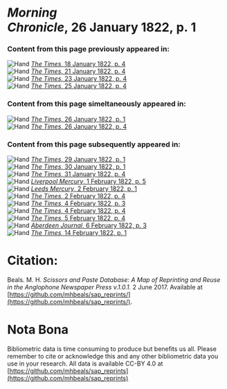 # *Morning Chronicle*, 26 January 1822, p. 1  
  
### Content from this page previously appeared in:  
![Hand](http://scissorsandpaste.net/wp-content/uploads/2017/06/smallhandpointer.png) [*The Times*, 18 January 1822, p. 4](https://mhbeals.github.io/sap_html/The-Times/The-Times-18-January-1822-p-4)  
![Hand](http://scissorsandpaste.net/wp-content/uploads/2017/06/smallhandpointer.png) [*The Times*, 21 January 1822, p. 4](https://mhbeals.github.io/sap_html/The-Times/The-Times-21-January-1822-p-4)  
![Hand](http://scissorsandpaste.net/wp-content/uploads/2017/06/smallhandpointer.png) [*The Times*, 23 January 1822, p. 4](https://mhbeals.github.io/sap_html/The-Times/The-Times-23-January-1822-p-4)  
![Hand](http://scissorsandpaste.net/wp-content/uploads/2017/06/smallhandpointer.png) [*The Times*, 25 January 1822, p. 4](https://mhbeals.github.io/sap_html/The-Times/The-Times-25-January-1822-p-4)  
  
### Content from this page simeltaneously appeared in:  
![Hand](http://scissorsandpaste.net/wp-content/uploads/2017/06/smallhandpointer.png) [*The Times*, 26 January 1822, p. 1](https://mhbeals.github.io/sap_html/The-Times/The-Times-26-January-1822-p-1)  
![Hand](http://scissorsandpaste.net/wp-content/uploads/2017/06/smallhandpointer.png) [*The Times*, 26 January 1822, p. 4](https://mhbeals.github.io/sap_html/The-Times/The-Times-26-January-1822-p-4)  
  
### Content from this page subsequently appeared in:  
![Hand](http://scissorsandpaste.net/wp-content/uploads/2017/06/smallhandpointer.png) [*The Times*, 29 January 1822, p. 1](https://mhbeals.github.io/sap_html/The-Times/The-Times-29-January-1822-p-1)  
![Hand](http://scissorsandpaste.net/wp-content/uploads/2017/06/smallhandpointer.png) [*The Times*, 30 January 1822, p. 1](https://mhbeals.github.io/sap_html/The-Times/The-Times-30-January-1822-p-1)  
![Hand](http://scissorsandpaste.net/wp-content/uploads/2017/06/smallhandpointer.png) [*The Times*, 31 January 1822, p. 4](https://mhbeals.github.io/sap_html/The-Times/The-Times-31-January-1822-p-4)  
![Hand](http://scissorsandpaste.net/wp-content/uploads/2017/06/smallhandpointer.png) [*Liverpool Mercury*, 1 February 1822, p. 5](https://mhbeals.github.io/sap_html/Liverpool-Mercury/Liverpool-Mercury-1-February-1822-p-5)  
![Hand](http://scissorsandpaste.net/wp-content/uploads/2017/06/smallhandpointer.png) [*Leeds Mercury*, 2 February 1822, p. 1](https://mhbeals.github.io/sap_html/Leeds-Mercury/Leeds-Mercury-2-February-1822-p-1)  
![Hand](http://scissorsandpaste.net/wp-content/uploads/2017/06/smallhandpointer.png) [*The Times*, 2 February 1822, p. 4](https://mhbeals.github.io/sap_html/The-Times/The-Times-2-February-1822-p-4)  
![Hand](http://scissorsandpaste.net/wp-content/uploads/2017/06/smallhandpointer.png) [*The Times*, 4 February 1822, p. 3](https://mhbeals.github.io/sap_html/The-Times/The-Times-4-February-1822-p-3)  
![Hand](http://scissorsandpaste.net/wp-content/uploads/2017/06/smallhandpointer.png) [*The Times*, 4 February 1822, p. 4](https://mhbeals.github.io/sap_html/The-Times/The-Times-4-February-1822-p-4)  
![Hand](http://scissorsandpaste.net/wp-content/uploads/2017/06/smallhandpointer.png) [*The Times*, 5 February 1822, p. 4](https://mhbeals.github.io/sap_html/The-Times/The-Times-5-February-1822-p-4)  
![Hand](http://scissorsandpaste.net/wp-content/uploads/2017/06/smallhandpointer.png) [*Aberdeen Journal*, 6 February 1822, p. 3](https://mhbeals.github.io/sap_html/Aberdeen-Journal/Aberdeen-Journal-6-February-1822-p-3)  
![Hand](http://scissorsandpaste.net/wp-content/uploads/2017/06/smallhandpointer.png) [*The Times*, 14 February 1822, p. 1](https://mhbeals.github.io/sap_html/The-Times/The-Times-14-February-1822-p-1)  


# Citation: 

Beals. M. H. *Scissors and Paste Database: A Map of Reprinting and Reuse in the Anglophone Newspaper Press v.1.0.1.* 2 June 2017. Available at [https://github.com/mhbeals/sap_reprints/](https://github.com/mhbeals/sap_reprints/). 

# Nota Bona

Bibliometric data is time consuming to produce but benefits us all. Please remember to cite or acknowledge this and any other bibliometric data you use in your research. All data is available CC-BY 4.0 at [https://github.com/mhbeals/sap_reprints](https://github.com/mhbeals/sap_reprints)